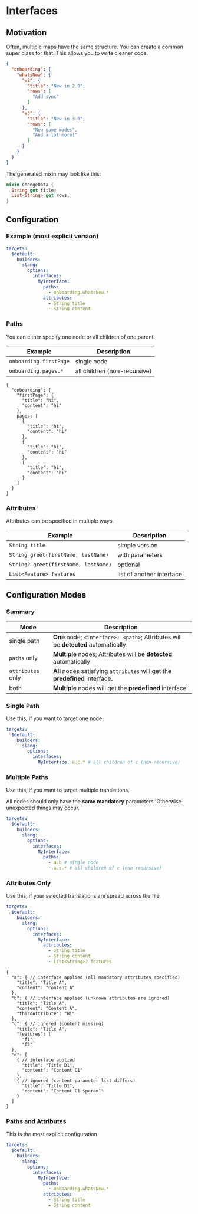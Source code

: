 # Interfaces

## Motivation

Often, multiple maps have the same structure. You can create a common super class for that. This allows you to write cleaner code.

```json
{
  "onboarding": {
    "whatsNew": {
      "v2": {
        "title": "New in 2.0",
        "rows": [
          "Add sync"
        ]
      },
      "v3": {
        "title": "New in 3.0",
        "rows": [
          "New game modes",
          "And a lot more!"
        ]
      }
    }
  }
}
```

The generated mixin may look like this:

```dart
mixin ChangeData {
  String get title;
  List<String> get rows;
}
```

## Configuration

### Example (most explicit version)

```yaml
targets:
  $default:
    builders:
      slang:
        options:
          interfaces:
            MyInterface:
              paths:
                - onboarding.whatsNew.*
              attributes:
                - String title
                - String content
```

### Paths

You can either specify one node or all children of one parent.

Example|Description
---|---
`onboarding.firstPage`|single node
`onboarding.pages.*`|all children (non-recursive)

```json5
{
  "onboarding": {
    "firstPage": {
      "title": "hi",
      "content": "hi"
    },
    pages: [
      {
        "title": "hi",
        "content": "hi"
      },
      {
        "title": "hi",
        "content": "hi"
      },
      {
        "title": "hi",
        "content": "hi"
      }
    ]
  }
}
```

### Attributes

Attributes can be specified in multiple ways.

Example|Description
---|---
`String title`|simple version
`String greet(firstName, lastName)`|with parameters
`String? greet(firstName, lastName)`|optional
`List<Feature> features`|list of another interface

## Configuration Modes

### Summary

Mode|Description
---|---
single path|**One** node; `<interface>: <path>`; Attributes will be **detected** automatically
`paths` only|**Multiple** nodes; Attributes will be **detected** automatically
`attributes` only|**All** nodes satisfying `attributes` will get the **predefined** interface.
both|**Multiple** nodes will get the **predefined** interface

### Single Path

Use this, if you want to target one node.

```yaml
targets:
  $default:
    builders:
      slang:
        options:
          interfaces:
            MyInterface: a.c.* # all children of c (non-recursive)
```

### Multiple Paths

Use this, if you want to target multiple translations.

All nodes should only have the **same mandatory** parameters. Otherwise unexpected things may occur.

```yaml
targets:
  $default:
    builders:
      slang:
        options:
          interfaces:
            MyInterface:
              paths:
                - a.b # single node
                - a.c.* # all children of c (non-recursive)
```

### Attributes Only

Use this, if your selected translations are spread across the file.

```yaml
targets:
  $default:
    builders:
      slang:
        options:
          interfaces:
            MyInterface:
              attributes:
                - String title
                - String content
                - List<String>? features
```

```json5
{
  "a": { // interface applied (all mandatory attributes specified)
    "title": "Title A",
    "content": "Content A"
  },
  "b": { // interface applied (unknown attributes are ignored)
    "title": "Title A",
    "content": "Content A",
    "thirdAttribute": "Hi"
  },
  "c": { // ignored (content missing)
    "title": "Title A",
    "features": [
      "f1",
      "f2"
  },
  "d": [
    { // interface applied
      "title": "Title D1",
      "content": "Content C1"
    },
    { // ignored (content parameter list differs)
      "title": "Title D1",
      "content": "Content C1 $param1"
    }
  ]
}
```

### Paths and Attributes

This is the most explicit configuration.

```yaml
targets:
  $default:
    builders:
      slang:
        options:
          interfaces:
            MyInterface:
              paths:
                - onboarding.whatsNew.*
              attributes:
                - String title
                - String content
```
